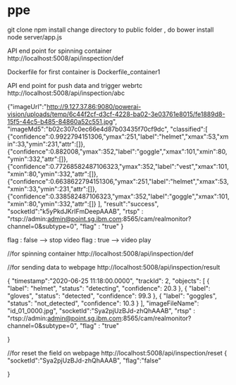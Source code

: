 # ppe
git clone 
npm install 
change directory to public folder , do bower install 
node server/app.js  

API end point for spinning container
http://localhost:5008/api/inspection/def 

Dockerfile for first container is Dockerfile_container1


API end point for push data and trigger webrtc
http://localhost:5008/api/inspection/abc

  {"imageUrl":"http://9.127.37.86:9080/powerai-vision/uploads/temp/6c44f2cf-d3cf-4228-ba02-3e03761e8015/fe1889d8-15f5-44c5-b485-84860a52c551.jpg",
  "imageMd5":"b02c307c0ec66e4d87b03435f70cf9dc",
  "classified":[
  {"confidence":0.9922794151306,"ymax":251,"label":"helmet","xmax":53,"xmin":33,"ymin":231,"attr":[]},
  {"confidence":0.882008,"ymax":352,"label":"goggle","xmax":101,"xmin":80,"ymin":332,"attr":[]},
  {"confidence":0.77268582487106323,"ymax":352,"label":"vest","xmax":101,"xmin":80,"ymin":332,"attr":[]},
  {"confidence":0.6638622794151306,"ymax":251,"label":"helmet","xmax":53,"xmin":33,"ymin":231,"attr":[]},
  {"confidence":0.338582487106323,"ymax":352,"label":"goggle","xmax":101,"xmin":80,"ymin":332,"attr":[]}
  ],
  "result":"success",
   "socketId":"k5yPkdJKrIFmDeepAAAB",
  "rtsp" : "rtsp://admin:admin@point.sg.ibm.com:8565/cam/realmonitor?channel=0&subtype=0",
  "flag" : "true"
  }
  
  
  flag : false  --> stop video
  flag : true  --> video play
  

  //for spinning container 
  http://localhost:5008/api/inspection/def


 //for sending data to webpage
 http://localhost:5008/api/inspection/result

 {
"timestamp":"2020-06-25 11:18:00.0000",
"trackId": 2,
"objects": [
  {
  "label": "helmet",
  "status": "detecting",
  "confidence": 20.3
 },
 {
  "label": "gloves",
  "status": "detected",
  "confidence": 99.3
},
{
"label": "goggles",
"status": "not_detected",
"confidence": 10.3
}
],
"imageFileName": "id_01_0000.jpg",
 "socketId":"Sya2pjUzBJd-zhQhAAAB",
  "rtsp" : "rtsp://admin:admin@point.sg.ibm.com:8565/cam/realmonitor?channel=0&subtype=0",
  "flag" : "true"

}
 
//for reset the field on webpage
 http://localhost:5008/api/inspection/reset
{
 "socketId":"Sya2pjUzBJd-zhQhAAAB",
 "flag":"false"

}
 
 

 
